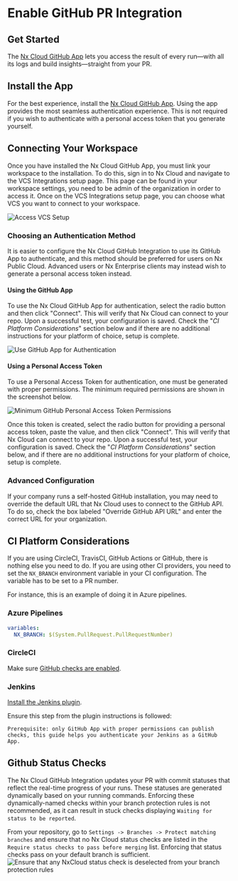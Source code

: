 # Enable GitHub PR Integration

## Get Started

The [Nx Cloud GitHub App](https://github.com/marketplace/official-nx-cloud-app) lets you access the result of every run—with all its logs and build insights—straight from your PR.

## Install the App

For the best experience, install the [Nx Cloud GitHub App](https://github.com/marketplace/official-nx-cloud-app). Using the app provides the most seamless authentication experience. This is not required if you wish to authenticate with a personal access token that you generate yourself.

## Connecting Your Workspace

Once you have installed the Nx Cloud GitHub App, you must link your workspace to the installation. To do this, sign in to Nx Cloud and navigate to the VCS Integrations setup page. This page can be found in your workspace settings, you need to be admin of the organization in order to access it.
Once on the VCS Integrations setup page, you can choose what VCS you want to connect to your workspace.

![Access VCS Setup](/nx-cloud/set-up/access-vcs-setup.webp)

### Choosing an Authentication Method

It is easier to configure the Nx Cloud GitHub Integration to use its GitHub App to authenticate, and this method should be preferred for users on Nx Public Cloud. Advanced users or Nx Enterprise clients may instead wish to generate a personal access token instead.

#### Using the GitHub App

To use the Nx Cloud GitHub App for authentication, select the radio button and then click "Connect".
This will verify that Nx Cloud can connect to your repo. Upon a successful test, your configuration is saved.
Check the "_CI Platform Considerations_" section below and if there are no additional instructions for your platform of choice, setup is complete.

![Use GitHub App for Authentication](/nx-cloud/set-up/use-github-app-auth.webp)

#### Using a Personal Access Token

To use a Personal Access Token for authentication, one must be generated with proper permissions. The minimum required permissions are shown in the screenshot below.

![Minimum GitHub Personal Access Token Permissions](/nx-cloud/set-up/minimal-github-access-token.webp)

Once this token is created, select the radio button for providing a personal access token, paste the value, and then click "Connect". This will verify that Nx Cloud can connect to your repo. Upon a successful test, your configuration is saved. Check the "_CI Platform Considerations_" section below, and if there are no additional instructions for your platform of choice, setup is complete.

### Advanced Configuration

If your company runs a self-hosted GitHub installation, you may need to override the default URL that Nx Cloud uses to connect to the GitHub API. To do so, check the box labeled "Override GitHub API URL" and enter the correct URL for your organization.

## CI Platform Considerations

If you are using CircleCI, TravisCI, GitHub Actions or GitHub, there is nothing else you need to do. If you are using other CI providers, you need to set the `NX_BRANCH` environment variable in your CI configuration. The variable has to be set to a PR number.

For instance, this is an example of doing it in Azure pipelines.

### Azure Pipelines

```yml
variables:
  NX_BRANCH: $(System.PullRequest.PullRequestNumber)
```

### CircleCI

Make sure [GitHub checks are enabled](https://circleci.com/docs/2.0/enable-checks/#to-enable-github-checks).

### Jenkins

[Install the Jenkins plugin](https://plugins.jenkins.io/github-checks/).

Ensure this step from the plugin instructions is followed:

    Prerequisite: only GitHub App with proper permissions can publish checks, this guide helps you authenticate your Jenkins as a GitHub App.

## Github Status Checks

The Nx Cloud GitHub Integration updates your PR with commit statuses that reflect the real-time progress of your runs. These statuses are generated dynamically based on your running commands. Enforcing these dynamically-named checks within your branch protection rules is not recommended, as it can result in stuck checks displaying `Waiting for status to be reported`.

From your repository, go to `Settings -> Branches -> Protect matching branches` and ensure that no Nx Cloud status checks are listed in the `Require status checks to pass before merging` list. Enforcing that status checks pass on your default branch is sufficient.
![Ensure that any NxCloud status check is deselected from your branch protection rules](/nx-cloud/set-up/do-not-enforce-nx-cloud-status-checks.webp)
